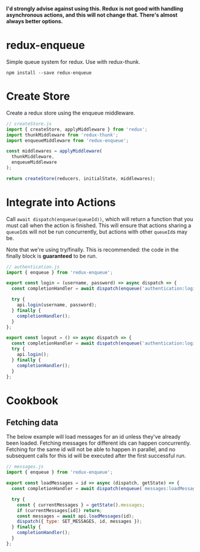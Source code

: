 **I'd strongly advise against using this. Redux is not good with handling asynchronous actions, and this will not change that. There's almost always better options.**

# redux-enqueue

Simple queue system for redux. Use with redux-thunk.

```
npm install --save redux-enqueue
```

# Create Store

Create a redux store using the enqueue middleware.

```js
// createStore.js
import { createStore, applyMiddleware } from 'redux';
import thunkMiddleware from 'redux-thunk';
import enqueueMiddleware from 'redux-enqueue';

const middlewares = applyMiddleware(
  thunkMiddleware,
  enqueueMiddleware
);

return createStore(reducers, initialState, middlewares);
```

# Integrate into Actions

Call `await dispatch(enqueue(queueId))`, which will return a function that you must call when the action is finished. This will ensure that actions sharing a `queueId`s will not be run concurrently, but actions with other `queueId`s may be.

Note that we're using try/finally. This is recommended: the code in the finally block is **guaranteed** to be run.

```js
// authentication.js
import { enqueue } from 'redux-enqueue';

export const login = (username, password) => async dispatch => {
  const completionHandler = await dispatch(enqueue('authentication:login')); // arbitrary id

  try {
    api.login(username, password);
  } finally {
    completionHandler();
  }
};

export const logout = () => async dispatch => {
  const completionHandler = await dispatch(enqueue('authentication:login')); // don't log out whilst logging in
  try {
    api.login();
  } finally {
    completionHandler();
  }
};
```

# Cookbook

## Fetching data

The below example will load messages for an id unless they've already been loaded. Fetching messages for different ids can happen concurrently. Fetching for the same id will not be able to happen in parallel, and no subsequent calls for this id will be executed after the first successful run.

```js
// messages.js
import { enqueue } from 'redux-enqueue';

export const loadMessages = id => async (dispatch, getState) => {
  const completionHandler = await dispatch(enqueue(`messages:loadMessages:${id}`));

  try {
    const { currentMessages } = getState().messages;
    if (currentMessages[id]) return;
    const messages = await api.loadMessages(id);
    dispatch({ type: SET_MESSAGES, id, messages });
  } finally {
    completionHandler();
  }
};
```
